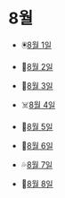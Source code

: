 # 8월

- 🖲️[8월 1일](8.1.md)

- 🧠[8월 2일](8.2.md)

- 🤕[8월 3일](8.3.md)

- ☠️[8월 4일](8.4.md)

- 🐴[8월 5일](8.5.md)

- 🍚[8월 6일](8.6.md)

- 💦[8월 7일](8.7.md)

- 👶[8월 8일](8.8.md)

  
